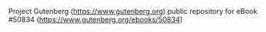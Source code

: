 Project Gutenberg (https://www.gutenberg.org) public repository for
eBook #50834 (https://www.gutenberg.org/ebooks/50834)
